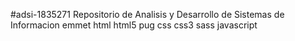 #adsi-1835271
Repositorio de Analisis y Desarrollo de Sistemas de Informacion
emmet
html
html5 
pug
css
css3
sass
javascript